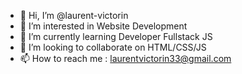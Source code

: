 - 👋 Hi, I’m @laurent-victorin
- 👀 I’m interested in Website Development
- 🌱 I’m currently learning Developer Fullstack JS
- 💞️ I’m looking to collaborate on HTML/CSS/JS
- 📫 How to reach me : laurentvictorin33@gmail.com

<!---
laurent-victorin/laurent-victorin is a ✨ special ✨ repository because its `README.md` (this file) appears on your GitHub profile.
You can click the Preview link to take a look at your changes.
--->
